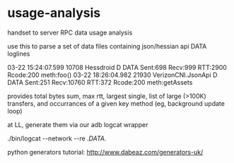 usage-analysis
==============

handset to server RPC data usage analysis

use this to parse a set of data files containing json/hessian api DATA loglines

  03-22 15:24:07.599 10708  Hessdroid  D  DATA Sent:698 Recv:999 RTT:2900 Rcode:200 meth:foo()
  03-22 18:26:04.982 21930  VerizonCNI.JsonApi  D  DATA Sent:251 Recv:10760 RTT:372 Rcode:200 meth:getAssets

provides total bytes sum, max rtt, largest single, list of large (>100K) transfers, 
and occurrances of a given key method (eg, background update loop)


at LL, generate them via our adb logcat wrapper

   ./bin/logcat --network --re .*DATA.* 


python generators tutorial: http://www.dabeaz.com/generators-uk/

